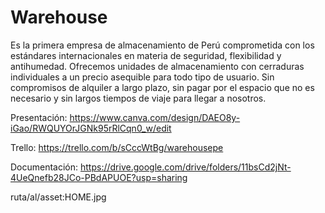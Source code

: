 # Warehouse
Es la primera empresa de almacenamiento de Perú comprometida con los estándares internacionales en materia de seguridad, 
flexibilidad y antihumedad. Ofrecemos unidades de almacenamiento con cerraduras individuales a un precio asequible para 
todo tipo de usuario. Sin compromisos de alquiler a largo plazo, sin pagar por el espacio que no es necesario y sin largos 
tiempos de viaje para llegar a nosotros.



Presentación:
https://www.canva.com/design/DAEO8y-iGao/RWQUYOrJGNk95rRlCqn0_w/edit

Trello:
https://trello.com/b/sCccWtBg/warehousepe

Documentación:
https://drive.google.com/drive/folders/11bsCd2jNt-4UeQnefb28JCo-PBdAPUOE?usp=sharing

ruta/al/asset:HOME.jpg
